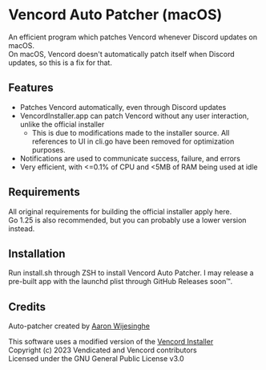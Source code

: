 # Vencord Auto Patcher (macOS)
An efficient program which patches Vencord whenever Discord updates on macOS.</br>
On macOS, Vencord doesn't automatically patch itself when Discord updates, so this is a fix for that.

## Features
- Patches Vencord automatically, even through Discord updates
- VencordInstaller.app can patch Vencord without any user interaction, unlike the official installer
    - This is due to modifications made to the installer source. All references to UI in cli.go have been removed for optimization purposes.
- Notifications are used to communicate success, failure, and errors
- Very efficient, with <=0.1% of CPU and <5MB of RAM being used at idle

## Requirements
All original requirements for building the official installer apply here.</br>
Go 1.25 is also recommended, but you can probably use a lower version instead.

## Installation
Run install.sh through ZSH to install Vencord Auto Patcher.
I may release a pre-built app with the launchd plist through GitHub Releases soon™.

## Credits
Auto-patcher created by [Aaron Wijesinghe](https://github.com/introvertednoob)

This software uses a modified version of the [Vencord Installer](https://github.com/Vencord/Installer)</br>
Copyright (c) 2023 Vendicated and Vencord contributors</br>
Licensed under the GNU General Public License v3.0</br>
